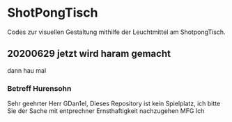 # ShotPongTisch
Codes zur visuellen Gestaltung mithilfe der Leuchtmittel am ShotpongTisch.

## 20200629 jetzt wird haram gemacht
dann hau mal

### Betreff Hurensohn
Sehr geehrter Herr GDan1el,
Dieses Repository ist kein Spielplatz, ich bitte Sie der Sache mit entprechner Ernsthaftigkeit nachzugehen
MFG
Ich
